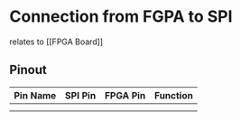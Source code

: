 # Connection from FGPA to SPI

relates to [[FPGA Board]]

## Pinout
| Pin Name | SPI Pin | FPGA Pin | Function |
| -------- | ------- | -------- | -------- |
|          |         |          |          |
|          |         |          |          |